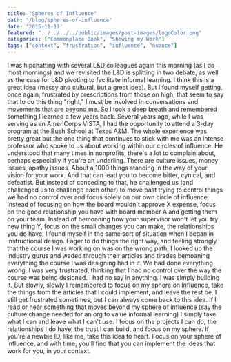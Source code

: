 ```yaml
---
title: "Spheres of Influence"
path: "/blog/spheres-of-influence"
date: '2015-11-17'
featured: "../../../../public/images/post-images/logoColor.png"
categories: ["Commonplace Book", "Showing my Work"]
tags: ["context", "frustration", "influence", "nuance"]
---
```


I was hipchatting with several L&D colleagues again this morning (as I do most mornings) and we revisited the L&D is splitting in two debate, as well as the case for L&D pivoting to facilitate informal learning. I think this is a great idea (messy and cultural, but a great idea). But I found myself getting, once again, frustrated by prescriptions from those on high, that seem to say that to do this thing "right," I must be involved in conversations and movements that are beyond me. So I took a deep breath and remembered something I learned a few years back. Several years ago, while I was serving as an AmeriCorps VISTA, I had the opportunity to attend a 3-day program at the Bush School at Texas A&M. The whole experience was pretty great but the one thing that continues to stick with me was an intense professor who spoke to us about working within our circles of influence. He understood that many times in nonprofits, there's a lot to complain about, perhaps especially if you're an underling. There are culture issues, money issues, apathy issues. About a 1000 things standing in the way of your vision for your work. And that can lead you to become bitter, cynical, and defeatist. But instead of conceding to that, he challenged us (and challenged us to challenge each other) to move past trying to control things we had no control over and focus solely on our own circle of influence. Instead of focusing on how the board wouldn't approve X expense, focus on the good relationship you have with board member A and getting them on your team. Instead of bemoaning how your supervisor won't let you try new thing Y, focus on the small changes you can make, the relationships you do have. I found myself in the same sort of situation when I began in instructional design. Eager to do things the right way, and feeling strongly that the course I was working on was on the wrong path, I looked up the industry gurus and waded through their articles and tirades bemoaning everything the course I was designing had in it. We had done everything wrong. I was very frustrated, thinking that I had no control over the way the course was being designed. I had no say in anything. I was simply building it. But slowly, slowly I remembered to focus on my sphere on influence, take the things from the articles that I could implement, and leave the rest be. I still get frustrated sometimes, but I can always come back to this idea. If I read or hear something that moves beyond my sphere of influence (say the culture change needed for an org to value informal learning) I simply take what I can and leave what I can't use. I focus on the projects I can do, the relationships I do have, the trust I can build, and focus on my sphere. If you're a newbie ID, like me, take this idea to heart. Focus on your sphere of influence, and with time, you'll find that you can implement the ideas that work for you, in your context.
